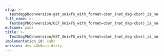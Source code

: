 ```yaml
---
slug: >-
  testdagpbconversion-get_unixfs_with_format-cbor_(not_dag-cbor)_is_no-op_(no_conversion)-header_content-type#02
full_name: >-
  TestDagPbConversion/GET_UnixFS_with_format=cbor_(not_dag-cbor)_is_no-op_(no_conversion)/Header_Content-Type#02
outcome: pass
title: >-
  TestDagPbConversion/GET_UnixFS_with_format=cbor_(not_dag-cbor)_is_no-op_(no_conversion)/Header_Content-Type#02
implementation_id: kubo
version: dev-44b0eaa-dirty
---
```


